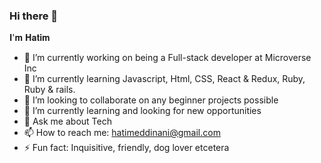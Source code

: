 ### Hi there 👋
𝐈'𝐦 𝐇𝐚𝐭𝐢𝐦
- 🔭 I’m currently working on being a Full-stack developer at Microverse Inc
- 🌱 I’m currently learning Javascript, Html, CSS, React & Redux, Ruby, Ruby & rails.
- 👯 I’m looking to collaborate on any beginner projects possible
- 🤔 I’m currently learning and looking for new opportunities
- 💬 Ask me about Tech
- 📫 How to reach me: hatimeddinani@gmail.com
- ⚡ Fun fact: Inquisitive, friendly, dog lover etcetera
